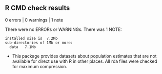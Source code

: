 ## R CMD check results

0 errors | 0 warnings | 1 note

There were no ERRORs or WARNINGs. There was 1 NOTE:

    installed size is  7.2Mb
    sub-directories of 1Mb or more:
      data   7.1Mb


* This package provides datasets about population estimates that are not available for direct use with R in other places. All rda files were checked for maximum compression.

